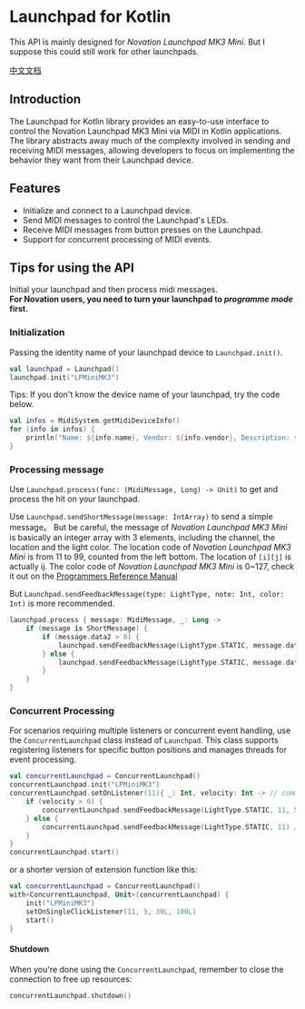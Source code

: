 # Launchpad for Kotlin

This API is mainly designed for _Novation Launchpad MK3 Mini_. But I suppose this could still work for other launchpads.  

[中文文档](README-zh.md)

## Introduction

The Launchpad for Kotlin library provides an easy-to-use interface to control the Novation Launchpad MK3 Mini via MIDI in Kotlin applications. 
The library abstracts away much of the complexity involved in sending and receiving MIDI messages, allowing developers to focus on implementing the behavior they want from their Launchpad device.

## Features

- Initialize and connect to a Launchpad device.
- Send MIDI messages to control the Launchpad's LEDs.
- Receive MIDI messages from button presses on the Launchpad.
- Support for concurrent processing of MIDI events.

## Tips for using the API

Initial your launchpad and then process midi messages.  
__For Novation users, you need to turn your launchpad to _programme mode_ first.__

### Initialization

Passing the identity name of your launchpad device to `Launchpad.init()`.

```kotlin
val launchpad = Launchpad()
launchpad.init("LPMiniMK3")
```

Tips: If you don't know the device name of your launchpad, try the code below.  

```kotlin
val infos = MidiSystem.getMidiDeviceInfo()
for (info in infos) {
    println("Name: ${info.name}, Vendor: ${info.vendor}, Description: ${info.description}")
}
```

### Processing message

Use `Launchpad.process(func: (MidiMessage, Long) -> Unit)` to get and process the hit on your launchpad.  

Use `Launchpad.sendShortMessage(message: IntArray)` to send a simple message。 
But be careful, the message of _Novation Launchpad MK3 Mini_ is basically an integer array with 3 elements, including the channel, the location and the light color.
The location code of _Novation Launchpad MK3 Mini_ is from 11 to 99, counted from the left bottom. The location of `[i][j]` is actually ij.
The color code of _Novation Launchpad MK3 Mini_ is 0~127, check it out on the [Programmers Reference Manual](https://fael-downloads-prod.focusrite.com/customer/prod/s3fs-public/downloads/Launchpad%20Mini%20-%20Programmers%20Reference%20Manual.pdf)  

But `Launchpad.sendFeedbackMessage(type: LightType, note: Int, color: Int)` is more recommended.

```kotlin
launchpad.process { message: MidiMessage, _: Long ->
    if (message is ShortMessage) {
        if (message.data2 > 0) {
            launchpad.sendFeedbackMessage(LightType.STATIC, message.data1, 5) //sending the red light
        } else {
            launchpad.sendFeedbackMessage(LightType.STATIC, message.data1) //removing light
        }
    }
}
```

### Concurrent Processing

For scenarios requiring multiple listeners or concurrent event handling, use the `ConcurrentLaunchpad` class instead of `Launchpad`.
This class supports registering listeners for specific button positions and manages threads for event processing.

```kotlin
val concurrentLaunchpad = ConcurrentLaunchpad()
concurrentLaunchpad.init("LPMiniMK3")
concurrentLaunchpad.setOnListener(11){ _: Int, velocity: Int -> // commandType, velocity
    if (velocity > 0) {
        concurrentLaunchpad.sendFeedbackMessage(LightType.STATIC, 11, 5) //sending the red light
    } else {
        concurrentLaunchpad.sendFeedbackMessage(LightType.STATIC, 11) //removing light
    }
}
concurrentLaunchpad.start()
```

or a shorter version of extension function like this:

```kotlin
val concurrentLaunchpad = ConcurrentLaunchpad()
with<ConcurrentLaunchpad, Unit>(concurrentLaunchpad) {
    init("LPMiniMK3")
    setOnSingleClickListener(11, 5, 30L, 100L)
    start()
}
```

#### Shutdown

When you're done using the `ConcurrentLaunchpad`, remember to close the connection to free up resources:

```kotlin
concurrentLaunchpad.shutdown()
```